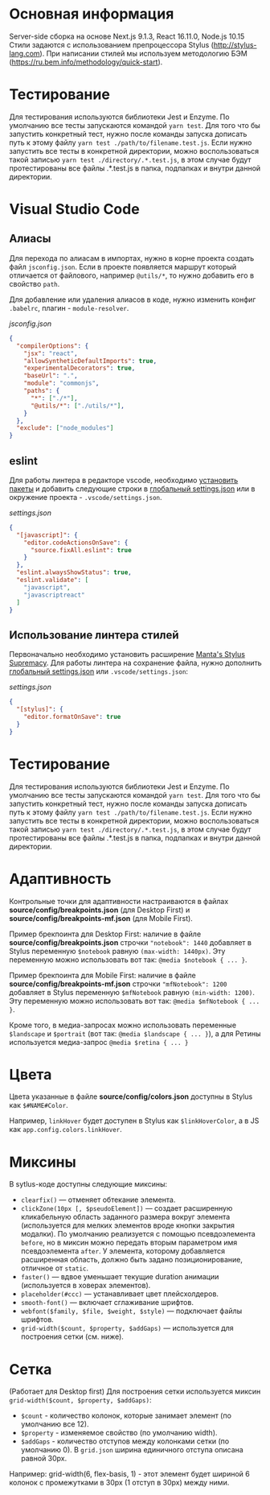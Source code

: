 # Основная информация
Server-side сборка на основе Next.js 9.1.3, React 16.11.0, Node.js 10.15
Стили задаются с использованием препроцессора Stylus (http://stylus-lang.com).
При написании стилей мы используем методологию БЭМ (https://ru.bem.info/methodology/quick-start).

# Тестирование #

Для тестирования используются библиотеки Jest и Enzyme. По умолчанию все тесты запускаются командой `yarn test`. Для того что бы запустить конкретный тест, нужно после команды запуска дописать путь к этому файлу `yarn test ./path/to/filename.test.js`. Если нужно запустить все тесты в конкретной директории, можно воспользоваться такой записью `yarn test ./directory/.*.test.js`, в этом случае будут протестированы все файлы .*.test.js в папка, подпапках и внутри данной директории.

# Visual Studio Code

## Алиасы

Для перехода по алиасам в импортах, нужно в корне проекта создать файл `jsconfig.json`. Если в проекте появляется маршрут который отличается от файлового, например `@utils/*`, то нужно добавить его в свойство `path`.

Для добавление или удаления алиасов в коде, нужно изменить конфиг `.babelrc`, плагин - `module-resolver`.

*jsconfig.json*
```json
{
  "compilerOptions": {
    "jsx": "react",
    "allowSyntheticDefaultImports": true,
    "experimentalDecorators": true,
    "baseUrl": ".",
    "module": "commonjs",
    "paths": {
      "*": ["./*"],
      "@utils/*": ["./utils/*"],
    }
  },
  "exclude": ["node_modules"]
}
```

## eslint
Для работы линтера в редакторе vscode, необходимо [установить пакеты](#markdown-header-установка) и добавить следующие строки в [глобальный settings.json](https://code.visualstudio.com/docs/getstarted/settings#_settings-file-locations) или в окружение проекта - `.vscode/settings.json`.

*settings.json*
```json
{
  "[javascript]": {
    "editor.codeActionsOnSave": {
      "source.fixAll.eslint": true
    }
  },
  "eslint.alwaysShowStatus": true,
  "eslint.validate": [
    "javascript",
    "javascriptreact"
  ]
}
```

## Использование линтера стилей
Первоначально необходимо установить расширение [Manta's Stylus Supremacy](https://marketplace.visualstudio.com/items?itemName=thisismanta.stylus-supremacy). Для работы линтера на сохранение файла, нужно дополнить [глобальный settings.json](https://code.visualstudio.com/docs/getstarted/settings#_settings-file-locations) или `.vscode/settings.json`:

*settings.json*
```json
{
  "[stylus]": {
    "editor.formatOnSave": true
  }
}
```

# Тестирование #

Для тестирования используются библиотеки Jest и Enzyme. По умолчанию все тесты запускаются командой `yarn test`. Для того что бы запустить конкретный тест, нужно после команды запуска дописать путь к этому файлу `yarn test ./path/to/filename.test.js`. Если нужно запустить все тесты в конкретной директории, можно воспользоваться такой записью `yarn test ./directory/.*.test.js`, в этом случае будут протестированы все файлы .*.test.js в папка, подпапках и внутри данной директории.

# Адаптивность #

Контрольные точки для адаптивности настраиваются в файлах **source/config/breakpoints.json** (для Desktop First) и **source/config/breakpoints-mf.json** (для Mobile First).

Пример брекпоинта для Desktop First: наличие в файле **source/config/breakpoints.json** строчки `"notebook": 1440` добавляет в Stylus переменную `$notebook` равную `(max-width: 1440px)`.
Эту переменную можно использовать вот так: `@media $notebook { ... }`.

Пример брекпоинта для Mobile First: наличие в файле **source/config/breakpoints-mf.json** строчки `"mfNotebook": 1200` добавляет в Stylus переменную `$mfNotebook` равную `(min-width: 1200)`.
Эту переменную можно использовать вот так: `@media $mfNotebook { ... }`.

Кроме того, в медиа-запросах можно использовать переменные `$landscape` и `$portrait` (вот так: `@media $landscape { ... }`), а для Ретины используется медиа-запрос `@media $retina { ... }`


# Цвета #

Цвета указанные в файле **source/config/colors.json** доступны в Stylus как `$#NAME#Color`.

Например, `linkHover` будет доступен в Stylus как `$linkHoverColor`, а в JS как `app.config.colors.linkHover`.


# Миксины #

В sytlus-коде доступны следующие миксины:

* `clearfix()` — отменяет обтекание элемента.
* `clickZone(10px [, $pseudoElement])` — создает расширенную кликабельную область заданного размера вокруг элемента (используется для мелких элементов вроде кнопки закрытия модалки). По умолчанию реализуется с помощью псевдоэлемента `before`, но в миксин можно передать вторым параметром имя псевдоэлемента `after`. У элемента, которому добавляется расширенная область, должно быть задано позиционирование, отличное от `static`.
* `faster()` — вдвое уменьшает текущие duration анимации (используется в ховерах элементов).
* `placeholder(#ccc)` — устанавливает цвет плейсхолдеров.
* `smooth-font()` — включает сглаживание шрифтов.
* `webfont($family, $file, $weight, $style)` — подключает файлы шрифтов.
* `grid-width($count, $property, $addGaps)` — используется для построения сетки (см. ниже).


# Сетка #

(Работает для Desktop first)
Для построения сетки используется миксин `grid-width($count, $property, $addGaps)`:

* `$count` - количество колонок, которые занимает элемент (по умолчанию все 12).
* `$property` - изменяемое свойство (по умолчанию width).
* `$addGaps` - количество отступов между колонками сетки (по умолчанию 0). В `grid.json` ширина единичного отступа описана равной 30px.

Например: grid-width(6, flex-basis, 1) - этот элемент будет шириной 6 колонок с промежутками в 30px (1 отступ в 30px) между ними.

